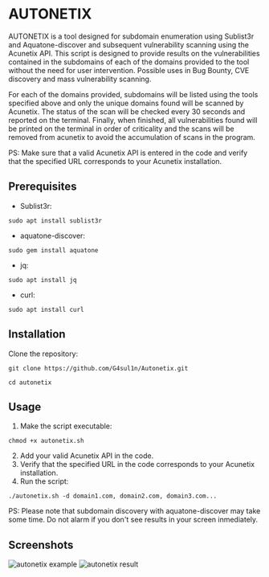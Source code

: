 # AUTONETIX

AUTONETIX is a tool designed for subdomain enumeration using Sublist3r and Aquatone-discover and subsequent vulnerability scanning using the Acunetix API. This script is designed to provide results on the vulnerabilities contained in the subdomains of each of the domains provided to the tool without the need for user intervention. Possible uses in Bug Bounty, CVE discovery and mass vulnerability scanning.

For each of the domains provided, subdomains will be listed using the tools specified above and only the unique domains found will be scanned by Acunetix. The status of the scan will be checked every 30 seconds and reported on the terminal. Finally, when finished, all vulnerabilities found will be printed on the terminal in order of criticality and the scans will be removed from acunetix to avoid the accumulation of scans in the program.

PS: Make sure that a valid Acunetix API is entered in the code and verify that the specified URL corresponds to your Acunetix installation.

## Prerequisites

- Sublist3r:

```shell
sudo apt install sublist3r 
```
- aquatone-discover:
```shell
sudo gem install aquatone
```
- jq:
```shell
sudo apt install jq
```
- curl:
```shell
sudo apt install curl
```

## Installation
Clone the repository:
```shell
git clone https://github.com/G4sul1n/Autonetix.git
```
```shell
cd autonetix
```
## Usage
1. Make the script executable:
```shell
chmod +x autonetix.sh
```
2. Add your valid Acunetix API in the code.
3. Verify that the specified URL in the code corresponds to your Acunetix installation.
4. Run the script:
```shell
./autonetix.sh -d domain1.com, domain2.com, domain3.com...
```
PS: Please note that subdomain discovery with aquatone-discover may take some time. Do not alarm if you don't see results in your screen inmediately.
## Screenshots
![autonetix example](https://github.com/user-attachments/assets/4c6aa6cf-eb64-4635-a2b3-32b1344f7e9d)
![autonetix result](https://github.com/user-attachments/assets/4730ead7-5f9c-4528-9c22-0a2118a9fffc)
